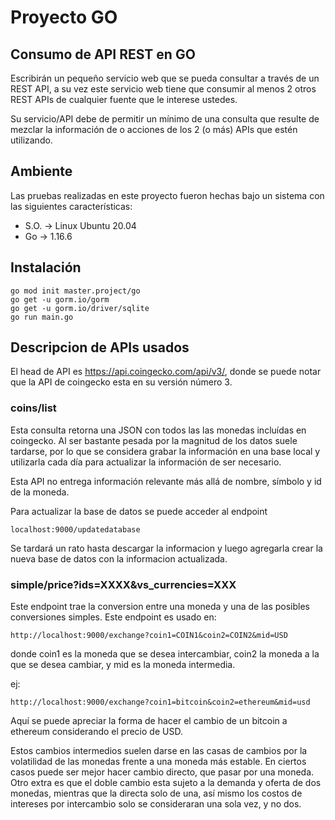 # Proyecto GO

## Consumo de API REST en GO

Escribirán un pequeño servicio web que se pueda consultar a través de un REST API, a su vez este servicio web tiene que consumir al menos 2 otros REST APIs de cualquier fuente que le interese ustedes.

Su servicio/API debe de permitir un mínimo de una consulta que resulte de mezclar la información de o acciones de los 2 (o más) APIs que estén utilizando.



## Ambiente 

Las pruebas realizadas en este proyecto fueron hechas bajo un sistema con las siguientes características:


- S.O. -> Linux Ubuntu 20.04
- Go -> 1.16.6


## Instalación

```
go mod init master.project/go
go get -u gorm.io/gorm
go get -u gorm.io/driver/sqlite
go run main.go
```

## 


## Descripcion de APIs usados

El head de API es https://api.coingecko.com/api/v3/, donde se puede notar que la API de coingecko esta en su versión número 3.


### coins/list

Esta consulta retorna una JSON con todos las las monedas incluídas en coingecko. Al ser bastante pesada por la magnitud de los datos suele tardarse, por lo que se considera grabar la información en una base local y utilizarla cada día para actualizar la información de ser necesario.

Esta API no entrega información relevante más allá de nombre, símbolo y id de la moneda.

Para actualizar la base de datos se puede acceder al endpoint

```
localhost:9000/updatedatabase
```

Se tardará un rato hasta descargar la informacion y luego agregarla crear la nueva base de datos con la informacion actualizada.

### simple/price?ids=XXXX&vs_currencies=XXX

Este endpoint trae la conversion entre una moneda y una de las posibles conversiones simples. Este endpoint es usado en:

```
http://localhost:9000/exchange?coin1=COIN1&coin2=COIN2&mid=USD
```

donde coin1 es la moneda que se desea intercambiar, coin2 la moneda a la que se desea cambiar, y mid es
la moneda intermedia.

ej:

```
http://localhost:9000/exchange?coin1=bitcoin&coin2=ethereum&mid=usd
```

Aquí se puede apreciar la forma de hacer el cambio de un bitcoin a ethereum considerando el precio de USD.

Estos cambios intermedios suelen darse en las casas de cambios por la volatilidad de las monedas frente a una moneda más estable. En ciertos casos puede ser mejor hacer cambio directo, que pasar por una moneda. Otro extra es que el doble cambio esta sujeto a la demanda y oferta de dos monedas, mientras que la directa solo de una, así mismo los costos de intereses por intercambio solo se consideraran una sola vez, y no dos.